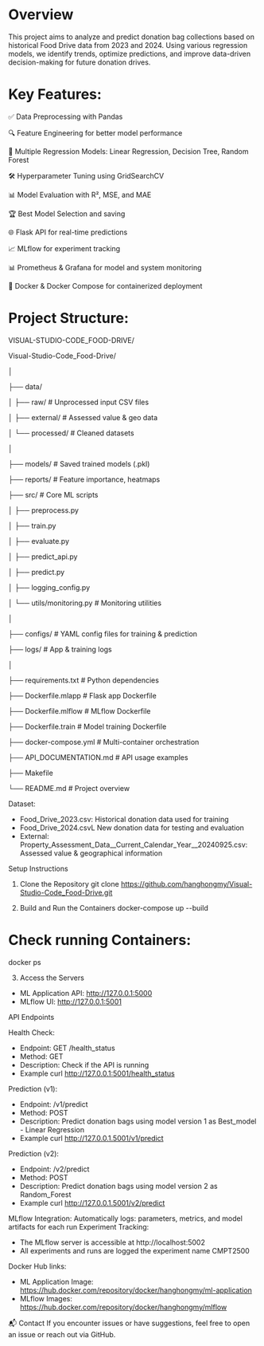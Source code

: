 # Overview
This project aims to analyze and predict donation bag collections based on historical Food Drive data from 2023 and 2024. Using various regression models, we identify trends, optimize predictions, and improve data-driven decision-making for future donation drives.

# Key Features:
✅ Data Preprocessing with Pandas

🔍 Feature Engineering for better model performance

🤖 Multiple Regression Models: Linear Regression, Decision Tree, Random Forest

🛠️ Hyperparameter Tuning using GridSearchCV

📊 Model Evaluation with R², MSE, and MAE

🏆 Best Model Selection and saving

🌐 Flask API for real-time predictions

📈 MLflow for experiment tracking

📊 Prometheus & Grafana for model and system monitoring

🐳 Docker & Docker Compose for containerized deployment

# Project Structure:


VISUAL-STUDIO-CODE_FOOD-DRIVE/

Visual-Studio-Code_Food-Drive/

│

├── data/

│   ├── raw/                  # Unprocessed input CSV files

│   ├── external/             # Assessed value & geo data

│   └── processed/            # Cleaned datasets

│

├── models/                   # Saved trained models (.pkl)

├── reports/                  # Feature importance, heatmaps

├── src/                      # Core ML scripts

│   ├── preprocess.py

│   ├── train.py

│   ├── evaluate.py

│   ├── predict_api.py

│   ├── predict.py

│   ├── logging_config.py

│   └── utils/monitoring.py   # Monitoring utilities

│

├── configs/                  # YAML config files for training & prediction

├── logs/                     # App & training logs

│

├── requirements.txt          # Python dependencies

├── Dockerfile.mlapp          # Flask app Dockerfile

├── Dockerfile.mlflow         # MLflow Dockerfile

├── Dockerfile.train          # Model training Dockerfile

├── docker-compose.yml        # Multi-container orchestration

├── API_DOCUMENTATION.md      # API usage examples

├── Makefile

└── README.md                 # Project overview




Dataset:
- Food_Drive_2023.csv: Historical donation data used for training
- Food_Drive_2024.csvL New donation data for testing and evaluation
- External: Property_Assessment_Data__Current_Calendar_Year__20240925.csv: Assessed value & geographical information

Setup Instructions
1. Clone the Repository
git clone https://github.com/hanghongmy/Visual-Studio-Code_Food-Drive.git

2. Build and Run the Containers
docker-compose up --build
# Check running Containers:
docker ps

3. Access the Servers
- ML Application API: http://127.0.0.1:5000
- MLflow UI: http://127.0.0.1:5001

API Endpoints

Health Check:
- Endpoint: GET /health_status
- Method: GET
- Description: Check if the API is running
- Example curl http://127.0.0.1:5001/health_status

Prediction (v1):
- Endpoint: /v1/predict
- Method: POST
- Description: Predict donation bags using model version 1 as Best_model - Linear Regression
- Example curl http://127.0.0.1.5001/v1/predict

Prediction (v2):
- Endpoint: /v2/predict
- Method: POST
- Description: Predict donation bags using model version 2 as Random_Forest
- Example curl http://127.0.0.1.5001/v2/predict

MLflow Integration: Automatically logs: parameters, metrics, and model artifacts for each run
Experiment Tracking:
- The MLflow server is accessible at http://localhost:5002
- All experiments and runs are logged the experiment name CMPT2500

Docker Hub links:
- ML Application Image: https://hub.docker.com/repository/docker/hanghongmy/ml-application
- MLflow Images: https://hub.docker.com/repository/docker/hanghongmy/mlflow

📬 Contact
If you encounter issues or have suggestions, feel free to open an issue or reach out via GitHub.
